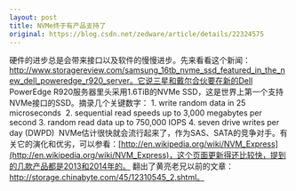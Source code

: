 ```yaml
---
layout: post
title: NVMe终于有产品支持了
original: https://blog.csdn.net/zedware/article/details/22324575
---
```

硬件的进步总是会带来接口以及软件的慢慢进步。先来看看这个新闻：http://www.storagereview.com/samsung_16tb_nvme_ssd_featured_in_the_new_dell_poweredge_r920_server。它说三星和戴尔合伙要在新的Dell PowerEdge R920服务器里头采用1.6TiB的NVMe SSD，这是世界上第一个支持NVMe接口的SSD。摘录几个关键数字：
1. write random data in 25 microseconds 
2. sequential read speeds up to 3,000
 megabytes per second
3. random
 read data up to 750,000 IOPS
4. seven
 drive writes per day (DWPD) 
NVMe估计很快就会流行起来了，作为SAS、SATA的竞争对手。有关它的演化和优劣，可以参看：[http://en.wikipedia.org/wiki/NVM_Express](http://en.wikipedia.org/wiki/NVM_Express)，这个页面更新得还比较快，提到的几款产品都是2013和2014年的。
翻出了黄亮老兄以前的文章：http://storage.chinabyte.com/45/12310545_2.shtml。
